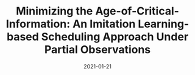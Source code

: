 ---
title: "Minimizing the Age-of-Critical-Information: An Imitation Learning-based Scheduling Approach Under Partial Observations"
authors:
- Xiaojie Wang
- Zhaolong Ning
- Song Guo
- Miaowen Wen
- Vincent Poor

date: "2021-01-21"
doi: "10.1109/TMC.2021.3053136"

# Publication type.
# 1 = Conference paper; 2 = Journal article;
# 3 = Preprint Paper; 4 = Report; 5 = Book; 6 = Book section;
# 7 = Thesis; 8 = Patent
publication_types: ["2"]

# Publication name and optional abbreviated publication name.
publication: "*IEEE Transactions on Mobile Computing (JCR-Q1)*"
# publication_short: ""

url_pdf: https://ieeexplore.ieee.org/abstract/document/9332275
# url_code: ''
# url_dataset: ''
# url_poster: ''
# url_project: ''
# url_slides: ''
# url_video: ''

---